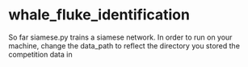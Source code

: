 # whale_fluke_identification

So far siamese.py trains a siamese network. In order to run on your machine, change the data_path to reflect the directory you stored the competition data in
